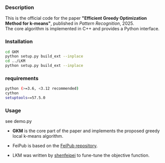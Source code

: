 ### Description
This is the official code for the paper **"Efficient Greedy Optimization Method for k-means"**, published in *Pattern Recognition*, 2025.  
The core algorithm is implemented in C++ and provides a Python interface.

### Installation
```bash
cd GKM
python setup.py build_ext --inplace
cd ../LKM
python setup.py build_ext --inplace
```

### requirements
```bash
python (>=3.6, <3.12 recommended)
cython
setuptools==57.5.0
```

### Usage
see demo.py


+ **GKM** is the core part of the paper and implements the proposed greedy local k-means algorithm.

+ FeiPub is based on the [FeiPub repository](https://github.com/ShenfeiPei/FeiPub).

+ LKM was written by [shenfeipei](https://github.com/ShenfeiPei) to fune-tune the objective function.